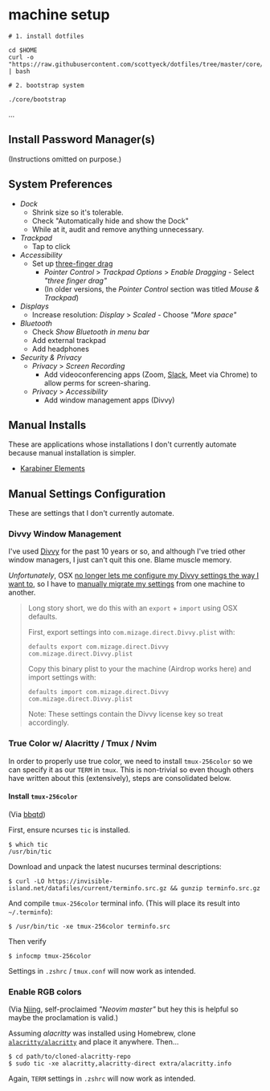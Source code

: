 # machine setup

```
# 1. install dotfiles

cd $HOME
curl -o "https://raw.githubusercontent.com/scottyeck/dotfiles/tree/master/core/install" | bash

# 2. bootstrap system

./core/bootstrap

```
…

## Install Password Manager(s)

(Instructions omitted on purpose.)

## System Preferences

- _Dock_
  - Shrink size so it's tolerable.
  - Check "Automatically hide and show the Dock"
  - While at it, audit and remove anything unnecessary.
- _Trackpad_
  - Tap to click
- _Accessibility_
  - Set up [three-finger drag](https://www.makeuseof.com/tag/three-finger-drag-mac/)
    - _Pointer Control_ > _Trackpad Options_ > _Enable Dragging_ - Select _"three finger drag"_
    - (In older versions, the _Pointer Control_ section was titled _Mouse & Trackpad_)
- _Displays_
  - Increase resolution: _Display_ > _Scaled_ - Choose _"More space"_
- _Bluetooth_
  - Check _Show Bluetooth in menu bar_
  - Add external trackpad
  - Add headphones
- _Security & Privacy_
  - _Privacy_ > _Screen Recording_
    - Add videoconferencing apps (Zoom, [Slack](https://slack.com/downloads/instructions/mac), Meet via Chrome) to allow perms for screen-sharing.
  - _Privacy_ > _Accessibility_
    - Add window management apps (Divvy)

## Manual Installs

These are applications whose installations I don't currently automate because manual installation is simpler.

* [Karabiner Elements](https://karabiner-elements.pqrs.org/docs/getting-started/installation/)

## Manual Settings Configuration

These are settings that I don't currently automate.

### Divvy Window Management

I've used [Divvy](https://mizage.com/windivvy/) for the past 10 years or so, and although I've tried other window managers, I just can't quit this one. Blame muscle memory.

_Unfortunately_, OSX [no longer lets me configure my Divvy settings the way I want to](https://apple.stackexchange.com/a/430456), so I have to [manually migrate my settings](https://andrew.hawker.io/dailies/2021/03/01/migrate-divvy-configuration/) from one machine to another.

> Long story short, we do this with an `export` + `import` using OSX defaults.
> 
> First, export settings into `com.mizage.direct.Divvy.plist` with:
> 
> ```
> defaults export com.mizage.direct.Divvy com.mizage.direct.Divvy.plist
> ```
> 
> Copy this binary plist to your the machine (Airdrop works here) and import settings with:
>
> ```
> defaults import com.mizage.direct.Divvy com.mizage.direct.Divvy.plist
> ```
> 
> Note: These settings contain the Divvy license key so treat accordingly.

### True Color w/ Alacritty / Tmux / Nvim

In order to properly use true color, we need to install `tmux-256color` so we can specify it as our `TERM` in `tmux`. This is non-trivial so even though others have written about this (extensively), steps are consolidated below.

#### Install `tmux-256color`

(Via [bbqtd](https://gist.github.com/bbqtd/a4ac060d6f6b9ea6fe3aabe735aa9d95#the-right-way))

First, ensure ncurses `tic` is installed.

```
$ which tic
/usr/bin/tic
```

Download and unpack the latest nucurses terminal descriptions:

```
$ curl -LO https://invisible-island.net/datafiles/current/terminfo.src.gz && gunzip terminfo.src.gz
```

And compile `tmux-256color` terminal info. (This will place its result into `~/.terminfo`):

```
$ /usr/bin/tic -xe tmux-256color terminfo.src
```

Then verify

```
$ infocmp tmux-256color
```

Settings in `.zshrc` / `tmux.conf` will now work as intended.

### Enable RGB colors

(Via [Niing](https://unix.stackexchange.com/a/678901), self-proclaimed _"Neovim master"_ but hey this is helpful so maybe the proclamation is valid.)

Assuming _alacritty_ was installed using Homebrew, clone [`alacritty/alacritty`](https://github.com/alacritty/alacritty) and place it anywhere. Then...

```
$ cd path/to/cloned-alacritty-repo
$ sudo tic -xe alacritty,alacritty-direct extra/alacritty.info
```

Again, `TERM` settings in `.zshrc` will now work as intended.


